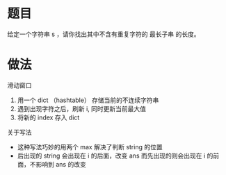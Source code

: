 # 题目
给定一个字符串 s ，请你找出其中不含有重复字符的 最长子串 的长度。


# 做法
滑动窗口
1. 用一个 dict （hashtable） 存储当前的不连续字符串
2. 遇到出现字符之后，刷新 i, 同时更新当前最大值
3. 将新的 index 存入 dict

关于写法
- 这种写法巧妙的用两个 max 解决了判断 string 的位置
- 后出现的 string 会出现在 i 的后面，改变 ans 而先出现的则会出现在 i 的前面，不影响到 ans 的改变